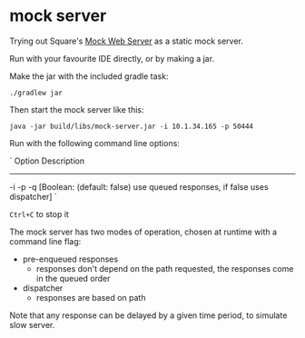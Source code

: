 mock server
==============

Trying out Square's [Mock Web Server](https://github.com/square/okhttp/tree/master/mockwebserver) as a static mock server.

Run with your favourite IDE directly, or by making a jar.

Make the jar with the included gradle task:

`./gradlew jar`

Then start the mock server like this:

`java -jar build/libs/mock-server.jar -i 10.1.34.165 -p 50444`

Run with the following command line options:

`
Option                                 Description
------                                 -----------
-i <ip address to bind to and start
  the mock server on>
-p <port to start the mock server on>
-q [Boolean: (default: false) use queued responses, if false uses dispatcher]
`

`Ctrl+C` to stop it

The mock server has two modes of operation, chosen at runtime with a command line flag:

 - pre-enqueued responses
    - responses don't depend on the path requested, the responses come in the queued order
 - dispatcher
    - responses are based on path

Note that any response can be delayed by a given time period, to simulate slow server.